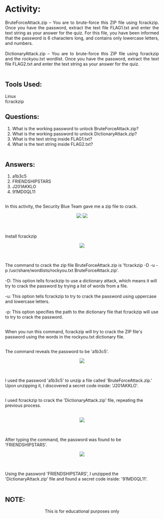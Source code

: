 # Activity:
<div align="justify">
BruteForceAttack.zip – You are to brute-force this ZIP file using fcrackzip. Once you have the password, extract the text file FLAG1.txt and enter the text string as your answer for the quiz. For this file, you have been informed that the password is 6 characters long, and contains only lowercase letters, and numbers. <br><br>
DictionaryAttack.zip – You are to brute-force this ZIP file using fcrackzip and the rockyou.txt wordlist. Once you have the password, extract the text file FLAG2.txt and enter the text string as your answer for the quiz. <br><br>
</div>

## Tools Used:
Linux<br>
fcrackzip

## Questions:
1. What is the working password to unlock BruteForceAttack.zip?<br>
2. What is the working password to unlock DictionaryAttack.zip?<br>
3. What is the text string inside FLAG1.txt? <br>
4. What is the text string inside FLAG2.txt? <br><br>

## Answers:
1. a1b3c5 <br>
2. FRIENDSHIPSTARS <br>
3. J201AKKLO <br>
4. 91MD0QL11 <br><br>

In this activity, the Security Blue Team gave me a zip file to crack. <br>
<div align="center">
<img src="https://github.com/Gepzuu/BTJA-Course-Capstone/assets/92858147/0aa03441-bf62-42d8-8f5c-a6a16a385403">
<img src="https://github.com/Gepzuu/BTJA-Course-Capstone/assets/92858147/39ca45a6-8d4b-4c4c-8837-7598b93de684">
</div><br><br>

Install fcrackzip <br>
<div align="center">
<img src="https://github.com/Gepzuu/BTJA-Course-Capstone/assets/92858147/b27571c9-f250-42b5-b614-6a4e6eaad0e9">
</div><br><br>

The command to crack the zip file BruteForceAttack.zip is 'fcrackzip -D -u -p /usr/share/wordlists/rockyou.txt BruteForceAttack.zip'. <br><br>
-D: This option tells fcrackzip to use a dictionary attack, which means it will try to crack the password by trying a list of words from a file. <br><br>
-u: This option tells fcrackzip to try to crack the password using uppercase and lowercase letters. <br><br>
-p: This option specifies the path to the dictionary file that fcrackzip will use to try to crack the password. <br><br>

When you run this command, fcrackzip will try to crack the ZIP file's password using the words in the rockyou.txt dictionary file. <br> <br>

The command reveals the password to be 'a1b3c5'. <br>
<div align="center">
<img src="https://github.com/Gepzuu/BTJA-Course-Capstone/assets/92858147/2653c3e4-127e-4b19-ae79-6477bf4b2b0e">
</div><br><br>

I used the password 'a1b3c5' to unzip a file called 'BruteForceAttack.zip.' Upon unzipping it, I discovered a secret code inside: 'J201AKKLO'. <br><br>

I used fcrackzip to crack the 'DictionaryAttack.zip' file, repeating the previous process. <br><br>
<div align="center">
<img src=https://github.com/Gepzuu/BTJA-Course-Capstone/assets/92858147/29ffab59-27e3-44d0-8924-4c985b344fbe">
</div><br><br>

After typing the command, the password was found to be 'FRIENDSHIPSTARS'. <br>
<div align="center">
<img src="https://github.com/Gepzuu/BTJA-Course-Capstone/assets/92858147/2653c3e4-127e-4b19-ae79-6477bf4b2b0e">
</div><br><br>

Using the password 'FRIENDSHIPSTARS', I unzipped the 'DictionaryAttack.zip' file and found a secret code inside: '91MD0QL11'. <br><br>

## NOTE:
<div align="center">
This is for educational purposes only <br>
</div>



